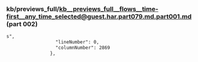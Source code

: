 ### kb/previews_full/kb__previews_full__flows__time-first__any_time_selected@guest.har.part079.md.part001.md (part 002)

```md
s",
                  "lineNumber": 0,
                  "columnNumber": 2869
                },

```

```
